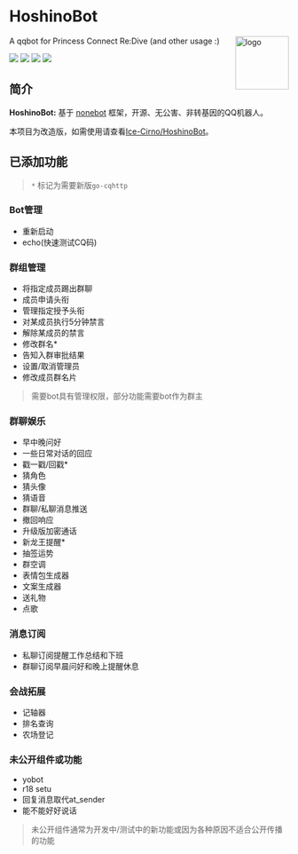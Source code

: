 # HoshinoBot

<img align="right" src="https://dss0.bdstatic.com/6Ox1bjeh1BF3odCf/it/u=66609348,1459848057&fm=74&app=80&f=JPEG&size=f121,121?sec=1880279984&t=2d345877b663ea784b13a0ee76e16b54" alt="logo" width="96px" />

A qqbot for Princess Connect Re:Dive (and other usage :)

<img src="https://img.shields.io/badge/HoshinoBot-v2.0-brightgreen"/> <img src="https://img.shields.io/badge/Yobot-v3.6.4-brightgreen" /> <img src="https://img.shields.io/badge/Powered_by-Ice--Cirno-orange"/> <img src="https://img.shields.io/badge/Improved_by---LAN---blue"/>

## 简介

**HoshinoBot:** 基于 [nonebot](http://nonebot.cqp.moe) 框架，开源、无公害、非转基因的QQ机器人。

本项目为改造版，如需使用请查看[Ice-Cirno/HoshinoBot](https://github.com/Ice-Cirno/HoshinoBot)。

## 已添加功能

> `*` 标记为需要新版`go-cqhttp`

### Bot管理

- 重新启动
- echo(快速测试CQ码)

### 群组管理

- 将指定成员踢出群聊
- 成员申请头衔
- 管理指定授予头衔
- 对某成员执行5分钟禁言
- 解除某成员的禁言
- 修改群名*
- 告知入群审批结果
- 设置/取消管理员
- 修改成员群名片

> 需要bot具有管理权限，部分功能需要bot作为群主

### 群聊娱乐

- 早中晚问好
- 一些日常对话的回应
- 戳一戳/回戳*
- 猜角色
- 猜头像
- 猜语音
- 群聊/私聊消息推送
- 撤回响应
- 升级版加密通话
- 新龙王提醒*
- 抽签运势
- 群空调
- 表情包生成器
- 文案生成器
- 送礼物
- 点歌


### 消息订阅

- 私聊订阅提醒工作总结和下班
- 群聊订阅早晨问好和晚上提醒休息

### 会战拓展

- 记轴器
- 排名查询
- 农场登记


### 未公开组件或功能

- yobot
- r18 setu
- 回复消息取代at_sender
- 能不能好好说话

> 未公开组件通常为开发中/测试中的新功能或因为各种原因不适合公开传播的功能